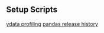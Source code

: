 ## Setup Scripts

[ydata profiling](https://pypi.org/project/ydata-profiling/)
[pandas release history](https://pypi.org/project/pandas/#history)
